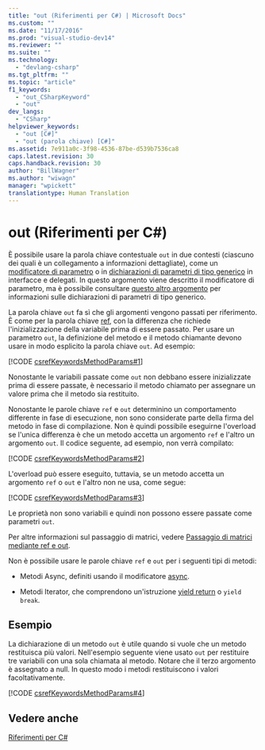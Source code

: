 ```yaml
---
title: "out (Riferimenti per C#) | Microsoft Docs"
ms.custom: ""
ms.date: "11/17/2016"
ms.prod: "visual-studio-dev14"
ms.reviewer: ""
ms.suite: ""
ms.technology: 
  - "devlang-csharp"
ms.tgt_pltfrm: ""
ms.topic: "article"
f1_keywords: 
  - "out_CSharpKeyword"
  - "out"
dev_langs: 
  - "CSharp"
helpviewer_keywords: 
  - "out [C#]"
  - "out (parola chiave) [C#]"
ms.assetid: 7e911a0c-3f98-4536-87be-d539b7536ca8
caps.latest.revision: 30
caps.handback.revision: 30
author: "BillWagner"
ms.author: "wiwagn"
manager: "wpickett"
translationtype: Human Translation
---
```

# out (Riferimenti per C#)
È possibile usare la parola chiave contestuale `out` in due contesti \(ciascuno dei quali è un collegamento a informazioni dettagliate\), come un [modificatore di parametro](../../../csharp/language-reference/keywords/out-parameter-modifier.md) o in [dichiarazioni di parametri di tipo generico](../../../csharp/language-reference/keywords/out-generic-modifier.md) in interfacce e delegati.  In questo argomento viene descritto il modificatore di parametro, ma è possibile consultare [questo altro argomento](../../../csharp/language-reference/keywords/out-generic-modifier.md) per informazioni sulle dichiarazioni di parametri di tipo generico.  
  
 La parola chiave `out` fa sì che gli argomenti vengono passati per riferimento.  È come per la parola chiave [ref](../../../csharp/language-reference/keywords/ref.md), con la differenza che  richiede l'inizializzazione della variabile prima di essere passato.  Per usare un parametro `out`, la definizione del metodo e il metodo chiamante devono usare in modo esplicito la parola chiave `out`.  Ad esempio:  
  
 [!CODE [csrefKeywordsMethodParams#1](../CodeSnippet/VS_Snippets_VBCSharp/csrefKeywordsMethodParams#1)]  
  
 Nonostante le variabili passate come `out` non debbano essere inizializzate prima di essere passate, è necessario il metodo chiamato per assegnare un valore prima che il metodo sia restituito.  
  
 Nonostante le parole chiave `ref` e `out` determinino un comportamento differente in fase di esecuzione, non sono considerate parte della firma del metodo in fase di compilazione.  Non è quindi possibile eseguirne l'overload se l'unica differenza è che un metodo accetta un argomento `ref` e l'altro un argomento `out`.  Il codice seguente, ad esempio, non verrà compilato:  
  
 [!CODE [csrefKeywordsMethodParams#2](../CodeSnippet/VS_Snippets_VBCSharp/csrefKeywordsMethodParams#2)]  
  
 L'overload può essere eseguito, tuttavia, se un metodo accetta un argomento `ref` o `out` e l'altro non ne usa, come segue:  
  
 [!CODE [csrefKeywordsMethodParams#3](../CodeSnippet/VS_Snippets_VBCSharp/csrefKeywordsMethodParams#3)]  
  
 Le proprietà non sono variabili e quindi non possono essere passate come parametri `out`.  
  
 Per altre informazioni sul passaggio di matrici, vedere [Passaggio di matrici mediante ref e out](../../../csharp/programming-guide/arrays/passing-arrays-using-ref-and-out.md).  
  
 Non è possibile usare le parole chiave `ref` e `out` per i seguenti tipi di metodi:  
  
-   Metodi Async, definiti usando il modificatore [async](../../../csharp/language-reference/keywords/async.md).  
  
-   Metodi Iterator, che comprendono un'istruzione [yield return](../../../csharp/language-reference/keywords/yield.md) o `yield break`.  
  
## Esempio  
 La dichiarazione di un metodo `out` è utile quando si vuole che un metodo restituisca più valori.  Nell'esempio seguente viene usato `out` per restituire tre variabili con una sola chiamata al metodo.  Notare che il terzo argomento è assegnato a null.  In questo modo i metodi restituiscono i valori facoltativamente.  
  
 [!CODE [csrefKeywordsMethodParams#4](../CodeSnippet/VS_Snippets_VBCSharp/csrefKeywordsMethodParams#4)]  
  
## Vedere anche  
 [Riferimenti per C\#](../../../csharp/language-reference/index.md)